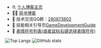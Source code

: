 * ♏ [个人博客主页](https://aihailan.com/%e5%8d%9a%e5%ae%a2/)
* 🏳‍🌈 [简书博客](https://www.jianshu.com/u/84e03bc5c4a6)
* 💬 技术交流QQ群：[280873802](https://jq.qq.com/?_wv=1027&k=iooAVTLh)
* 🎃 技能相关引导页[GameDevelopmentGuide](https://github.com/su9257/GameDevelopmentGuide)
* 🎉 [表情符号列表(或者鼠标右键选择表情符号)](https://www.webfx.com/tools/emoji-cheat-sheet/)

<!--
**su9257/su9257** is a ✨ _special_ ✨ repository because its `README.md` (this file) appears on your GitHub profile.

Here are some ideas to get you started:

- 🔭 I’m currently working on ...
- 🌱 I’m currently learning ...
- 👯 I’m looking to collaborate on ...
- 🤔 I’m looking for help with ...
- 💬 Ask me about ...
- 📫 How to reach me: ...
- 😄 Pronouns: ...
- ⚡ Fun fact: ...:
-->
![Top Langs](https://github-readme-stats.vercel.app/api/top-langs/?username=su9257&layout=compact&theme=dark)
![GitHub stats](https://github-readme-stats.vercel.app/api?username=su9257&show_icons=true&theme=dark)

